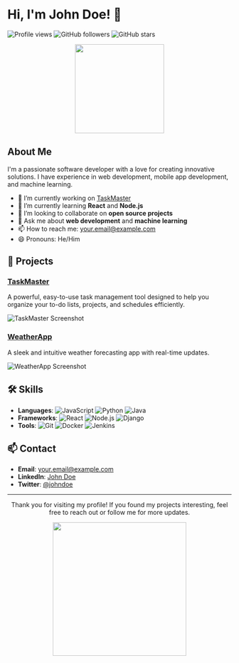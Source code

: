 # Hi, I'm John Doe! 👋

![Profile views](https://gpvc.arturio.dev/johndoe)
![GitHub followers](https://img.shields.io/github/followers/johndoe?label=Follow&style=social)
![GitHub stars](https://img.shields.io/github/stars/johndoe?affiliations=OWNER%2CCOLLABORATOR&style=social)

<p align="center">
  <img src="[https://media.giphy.com/media/26tn33aiTi1jkl6H6/giphy.gif](https://media.giphy.com/media/v1.Y2lkPTc5MGI3NjExYnRkY2V2aWF5cHZqZGJyYnFrMmZhbmc2Z2h0c3Q4eHBkaHcxMWdxNyZlcD12MV9naWZzX3NlYXJjaCZjdD1n/bGgsc5mWoryfgKBx1u/giphy.gif)" width="200">
</p>

## About Me

I'm a passionate software developer with a love for creating innovative solutions. I have experience in web development, mobile app development, and machine learning.

- 🔭 I’m currently working on [TaskMaster](https://github.com/johndoe/taskmaster)
- 🌱 I’m currently learning **React** and **Node.js**
- 👯 I’m looking to collaborate on **open source projects**
- 💬 Ask me about **web development** and **machine learning**
- 📫 How to reach me: [your.email@example.com](mailto:your.email@example.com)
- 😄 Pronouns: He/Him

## 🚀 Projects

### [TaskMaster](https://github.com/johndoe/taskmaster)
A powerful, easy-to-use task management tool designed to help you organize your to-do lists, projects, and schedules efficiently.

![TaskMaster Screenshot](https://via.placeholder.com/800x400?text=TaskMaster+Screenshot)

### [WeatherApp](https://github.com/johndoe/weatherapp)
A sleek and intuitive weather forecasting app with real-time updates.

![WeatherApp Screenshot](https://via.placeholder.com/800x400?text=WeatherApp+Screenshot)

## 🛠️ Skills

- **Languages**: ![JavaScript](https://img.shields.io/badge/JavaScript-F7DF1E?style=flat&logo=javascript&logoColor=black) ![Python](https://img.shields.io/badge/Python-3776AB?style=flat&logo=python&logoColor=white) ![Java](https://img.shields.io/badge/Java-007396?style=flat&logo=java&logoColor=white)
- **Frameworks**: ![React](https://img.shields.io/badge/React-20232A?style=flat&logo=react&logoColor=61DAFB) ![Node.js](https://img.shields.io/badge/Node.js-339933?style=flat&logo=nodedotjs&logoColor=white) ![Django](https://img.shields.io/badge/Django-092E20?style=flat&logo=django&logoColor=white)
- **Tools**: ![Git](https://img.shields.io/badge/Git-F05032?style=flat&logo=git&logoColor=white) ![Docker](https://img.shields.io/badge/Docker-2496ED?style=flat&logo=docker&logoColor=white) ![Jenkins](https://img.shields.io/badge/Jenkins-D24939?style=flat&logo=jenkins&logoColor=white)

## 📫 Contact

- **Email**: [your.email@example.com](mailto:your.email@example.com)
- **LinkedIn**: [John Doe](https://www.linkedin.com/in/johndoe/)
- **Twitter**: [@johndoe](https://twitter.com/johndoe)

---

<p align="center">
  Thank you for visiting my profile! If you found my projects interesting, feel free to reach out or follow me for more updates.
</p>

<p align="center">
  <img src="https://media.giphy.com/media/Q7LHmoFwVP6Yc1swZs/giphy.gif" width="300">
</p>
